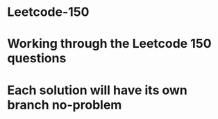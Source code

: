 # Leetcode-150
# Working through the Leetcode 150 questions
# Each solution will have its own branch no-problem
